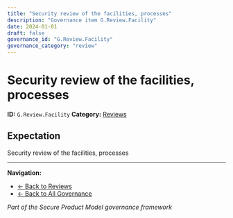 ```yaml
---
title: "Security review of the facilities, processes"
description: "Governance item G.Review.Facility"
date: 2024-01-01
draft: false
governance_id: "G.Review.Facility"
governance_category: "review"
---
```


# Security review of the facilities, processes

**ID:** `G.Review.Facility`
**Category:** [Reviews](../)

## Expectation

Security review of the facilities, processes


---

**Navigation:**
- [← Back to Reviews](../)
- [← Back to All Governance](/governance/)

*Part of the Secure Product Model governance framework*
